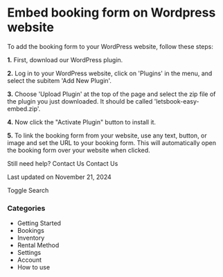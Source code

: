 Embed booking form on Wordpress website
=======================================

To add the booking form to your WordPress website, follow these steps:

**1.** First, download our WordPress plugin.

**2.** Log in to your WordPress website, click on 'Plugins' in the menu, and select the subitem 'Add New Plugin'.

**3.** Choose 'Upload Plugin' at the top of the page and select the zip file of the plugin you just downloaded. It should be called 'letsbook-easy-embed.zip'.

**4.** Now click the "Activate Plugin" button to install it.

**5.** To link the booking form from your website, use any text, button, or image and set the URL to your booking form. This will automatically open the booking form over your website when clicked.

Still need help?
Contact Us
Contact Us

Last updated on November 21, 2024






Toggle Search

### Categories

* Getting Started
* Bookings
* Inventory
* Rental Method
* Settings
* Account
* How to use